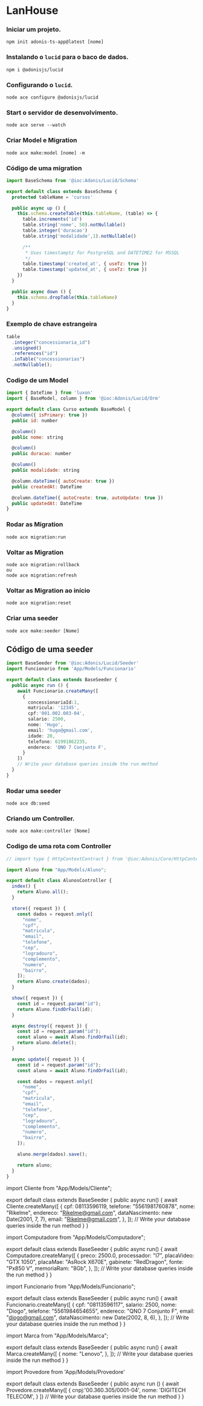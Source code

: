 # LanHouse

### Iniciar um projeto.

    npm init adonis-ts-app@latest [nome]
    
### Instalando o `lucid` para o baco de dados.

    npm i @adonisjs/lucid

### Configurando o `lucid`.

    node ace configure @adonisjs/lucid

### Start o servidor de desenvolvimento.

    node ace serve --watch

### Criar Model e Migration

    node ace make:model [nome] -m

### Código de uma migration

```js
import BaseSchema from '@ioc:Adonis/Lucid/Schema'

export default class extends BaseSchema {
  protected tableName = 'cursos'

  public async up () {
    this.schema.createTable(this.tableName, (table) => {
      table.increments('id')
      table.string('nome', 50).notNullable()
      table.integer('duracao')
      table.string('modalidade',1).notNullable()

      /**
       * Uses timestamptz for PostgreSQL and DATETIME2 for MSSQL
       */
      table.timestamp('created_at', { useTz: true })
      table.timestamp('updated_at', { useTz: true })
    })
  }

  public async down () {
    this.schema.dropTable(this.tableName)
  }
}
```
### Exemplo de chave estrangeira

```js
table
  .integer("concessionaria_id")
  .unsigned()
  .references("id")
  .inTable("concessionarias")
  .notNullable();
```

### Codigo de um Model

```js
import { DateTime } from 'luxon'
import { BaseModel, column } from '@ioc:Adonis/Lucid/Orm'

export default class Curso extends BaseModel {
  @column({ isPrimary: true })
  public id: number

  @column()
  public nome: string

  @column()
  public duracao: number

  @column()
  public modalidade: string

  @column.dateTime({ autoCreate: true })
  public createdAt: DateTime

  @column.dateTime({ autoCreate: true, autoUpdate: true })
  public updatedAt: DateTime
}
```

### Rodar as Migration

    node ace migration:run

### Voltar as Migration

    node ace migration:rollback
    ou
    node ace migration:refresh

### Voltar as Migration ao início

    node ace migration:reset

### Criar uma seeder

    node ace make:seeder [Nome]

## Código de uma seeder

```ts
import BaseSeeder from '@ioc:Adonis/Lucid/Seeder'
import Funcionario from 'App/Models/Funcionario'

export default class extends BaseSeeder {
  public async run () {
    await Funcionario.createMany([
      {
        concessionariaId:1,
        matricula: '12345',
        cpf:'001.002.003-04',
        salario: 2500,
        nome: 'Hugo',
        email: 'hugo@gmail.com',
        idade: 20,
        telefone: 61991862235,
        endereco: 'QNO 7 Conjunto F',
      }
    ])
    // Write your database queries inside the run method
  }
}
```
### Rodar uma seeder

    node ace db:seed
    
### Criando um Controller.

    node ace make:controller [Nome]

### Codigo de uma rota com Controller
```js
// import type { HttpContextContract } from '@ioc:Adonis/Core/HttpContext'

import Aluno from "App/Models/Aluno";

export default class AlunosController {
  index() {
    return Aluno.all();
  }

  store({ request }) {
    const dados = request.only([
      "nome",
      "cpf",
      "matricula",
      "email",
      "telefone",
      "cep",
      "logradouro",
      "complemento",
      "numero",
      "bairro",
    ]);
    return Aluno.create(dados);
  }

  show({ request }) {
    const id = request.param("id");
    return Aluno.findOrFail(id);
  }

  async destroy({ request }) {
    const id = request.param("id");
    const aluno = await Aluno.findOrFail(id);
    return aluno.delete();
  }

  async update({ request }) {
    const id = request.param("id");
    const aluno = await Aluno.findOrFail(id);

    const dados = request.only([
      "nome",
      "cpf",
      "matricula",
      "email",
      "telefone",
      "cep",
      "logradouro",
      "complemento",
      "numero",
      "bairro",
    ]);

    aluno.merge(dados).save();

    return aluno;
  }
}

```



import Cliente from "App/Models/Cliente";

export default class extends BaseSeeder {
  public async run() {
    await Cliente.createMany([
      {
        cpf: 08113596119,
        telefone: "5561981760878",
        nome: "Rikelme",
        endereco: "Rikelme@gmail.com",
        dataNascimento: new Date(2001, 7, 7),
        email: "Rikelme@gmail.com",
      },
    ]);
    // Write your database queries inside the run method
  }
}


import Computadore from "App/Models/Computadore";

export default class extends BaseSeeder {
  public async run() {
    await Computadore.createMany([
      {
        preco: 2500.0,
        processador: "I7",
        placaVideo: "GTX 1050",
        placaMae: "AsRock X670E",
        gabinete: "RedDragon",
        fonte: "Px850 V",
        memoriaRam: "8Gb",
      },
    ]);
    // Write your database queries inside the run method
  }
}


import Funcionario from "App/Models/Funcionario";

export default class extends BaseSeeder {
  public async run() {
    await Funcionario.createMany([
      {
        cpf: "08113596117",
        salario: 2500,
        nome: "Diogo",
        telefone: "5561984654655",
        endereco: "QNO 7 Conjunto F",
        email: "diogo@gmail.com",
        dataNascimento: new Date(2002, 8, 6),
      },
    ]);
    // Write your database queries inside the run method
  }
}



import Marca from "App/Models/Marca";

export default class extends BaseSeeder {
  public async run() {
    await Marca.createMany([
      {
        nome: "Lenovo",
      },
    ]);
    // Write your database queries inside the run method
  }
}



import Provedore from 'App/Models/Provedore'

export default class extends BaseSeeder {
  public async run () {
    await Provedore.createMany([
      {
        cnpj:'00.360.305/0001-04',
        nome: 'DIGITECH TELECOM',
      }
    ])
    // Write your database queries inside the run method
  }
}

